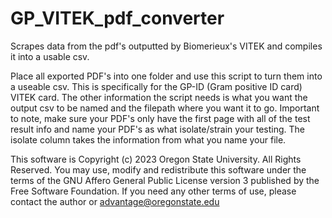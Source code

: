 # GP_VITEK_pdf_converter
Scrapes data from the pdf's outputted by Biomerieux's VITEK and compiles it into a usable csv.


Place all exported PDF's into one folder and use this script to turn them into a useable csv. This is specifically for the GP-ID (Gram positive ID card) VITEK card. The other information the script needs is what you want the output csv to be named and the filepath where you want it to go. Important to note, make sure your PDF's only have the first page with all of the test result info and name your PDF's as what isolate/strain your testing. The isolate column takes the information from what you name your file.

This software is Copyright (c) 2023 Oregon State University. All Rights Reserved. You may use, modify and redistribute this software under the terms of the GNU Affero General Public License version 3 published by the Free Software Foundation. If you need any other terms of use, please contact the author or advantage@oregonstate.edu
